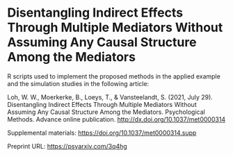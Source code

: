 # Disentangling Indirect Effects Through Multiple Mediators Without Assuming Any Causal Structure Among the Mediators

R scripts used to implement the proposed methods in the applied example and the simulation studies in the following article:

Loh, W. W., Moerkerke, B., Loeys, T., & Vansteelandt, S. (2021, July 29). Disentangling Indirect Effects Through Multiple Mediators Without Assuming Any Causal Structure Among the Mediators. Psychological Methods. Advance online publication. http://dx.doi.org/10.1037/met0000314

Supplemental materials: https://doi.org/10.1037/met0000314.supp

Preprint URL: https://psyarxiv.com/3q4hg